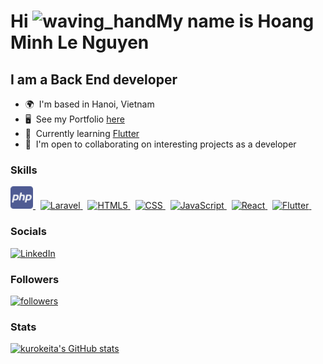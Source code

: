 # Hi ![waving_hand][waving_hand]My name is Hoang Minh Le Nguyen

## I am a Back End developer

- 🌍  I'm based in Hanoi, Vietnam
- 🖥️  See my Portfolio [here](https://me.kurokeita.dev)
- 🧠  Currently learning [Flutter](https://flutter.dev/)
- 🤝  I'm open to collaborating on interesting projects as a developer

### Skills

<p align="left">
  <a href="https://www.php.net/" target="_blank" rel="noreferrer">
    <img
      src="https://raw.githubusercontent.com/php/web-php/master/favicon.svg"
      width="36" height="36" alt="PHP"
    />
  </a> &nbsp;
  <a href="https://laravel.com/" target="_blank" rel="noreferrer">
    <img src="https://laravel.com/img/logomark.min.svg" width="36" height="36" alt="Laravel"/>
  </a> &nbsp;
  <a href="https://developer.mozilla.org/en-US/docs/Glossary/HTML5" target="_blank" rel="noreferrer">
    <img
      src="https://raw.githubusercontent.com/danielcranney/readme-generator/main/public/icons/skills/html5-colored.svg"
      width="36" height="36" alt="HTML5"
    />
  </a> &nbsp;
  <a href="https://www.w3.org/TR/CSS/#css" target="_blank" rel="noreferrer">
    <img
      src="https://raw.githubusercontent.com/danielcranney/readme-generator/main/public/icons/skills/css3-colored.svg"
      width="36" height="36" alt="CSS"
    />
  </a> &nbsp;
  <a href="https://developer.mozilla.org/en-US/docs/Web/JavaScript" target="_blank" rel="noreferrer">
    <img
      src="https://raw.githubusercontent.com/danielcranney/readme-generator/main/public/icons/skills/javascript-colored.svg"
      width="36" height="36" alt="JavaScript"
    />
  </a> &nbsp;
  <a href="https://reactjs.org/" target="_blank" rel="noreferrer">
    <img
      src="https://raw.githubusercontent.com/danielcranney/readme-generator/main/public/icons/skills/react-colored.svg"
      width="36" height="36" alt="React"
    />
  </a> &nbsp;
  <a href="https://flutter.dev/" target="_blank" rel="noreferrer">
    <img
      src="https://storage.googleapis.com/cms-storage-bucket/ec64036b4eacc9f3fd73.svg"
      width="36" height="36" alt="Flutter"
    />
  </a> &nbsp;
</p>

### Socials

<p align="left">
  <a href="https://www.linkedin.com/in/hoang-minh-le-nguyen/" target="_blank" rel="noreferrer">
    <img
      src="https://raw.githubusercontent.com/danielcranney/readme-generator/main/public/icons/socials/linkedin.svg"
      width="32" height="32" alt="LinkedIn"
    />
  </a>
</p>

### Followers

<a href="https://www.github.com/kurokeita" target="_blank" rel="noreferrer">
  <img
    src="https://img.shields.io/github/followers/kurokeita?style=for-the-badge&logo=github&color=0891b2&labelColor=1c1917"
    alt="followers"
  />
</a>

### Stats

[![kurokeita's GitHub stats][github_stat_badge]](https://www.github.com/kurokeita)

[github_stat_badge]: https://github-readme-stats.vercel.app/api?username=kurokeita&hide=contribs&show_icons=true&theme=transparent
[waving_hand]: https://user-images.githubusercontent.com/18350557/176309783-0785949b-9127-417c-8b55-ab5a4333674e.gif
